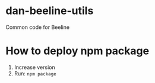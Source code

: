 # dan-beeline-utils
Common code for Beeline


# How to deploy npm package
1. Increase version
1. Run: `npm package`

